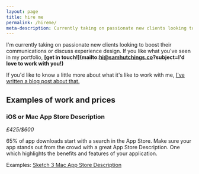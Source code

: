 ```yaml
---
layout: page
title: hire me
permalink: /hireme/
meta-description: Currently taking on passionate new clients looking to boost their communications or discuss experience design.
---
```


I'm currently taking on passionate new clients looking to boost their communications or discuss experience design. If you like what you've seen in my portfolio, <strong>[get in touch!](mailto:hi@samhutchings.co?subject=I'd love to work with you!)</strong>

If you'd like to know a little more about what it's like to work with me, [I've written a blog post about that.](http://samhutchings.co/thought/lets-be-honest-about-this/)

## Examples of work and prices

### iOS or Mac App Store Description
*£425/$600*

65% of app downloads start with a search in the App Store. Make sure your app stands out from the crowd with a great App Store Description. One which highlights the benefits and features of your application.

Examples: [Sketch 3 Mac App Store Description](http://samhutchings.co/project/sketch-3/)